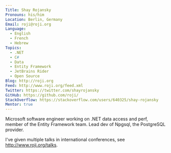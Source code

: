 ```yaml
---
Title: Shay Rojansky
Pronouns: his/him
Location: Berlin, Germany
Email: roji@roji.org
Language:
  - English
  - French
  - Hebrew
Topics:
  - .NET
  - C#
  - Data
  - Entity Framework
  - JetBrains Rider
  - Open Source
Blog: http://roji.org
Feed: http://www.roji.org/feed.xml
Twitter: https://twitter.com/shayrojansky
GitHub: https://github.com/roji/
StackOverflow: https://stackoverflow.com/users/640325/shay-rojansky
Mentor: true
---
```

Microsoft software engineer working on .NET data access and perf, member of the Entity Framework team. Lead dev of Npgsql, the PostgreSQL provider.

I've given multiple talks in international conferences, see http://www.roji.org/talks.
